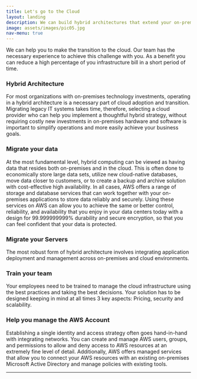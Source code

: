 ```yaml
---
title: Let's go to the Cloud
layout: landing
description: We can build hybrid architectures that extend your on-premises infrastructure to the Cloud.
image: assets/images/pic05.jpg
nav-menu: true
---
```


<!-- Main -->
<div id="main">

<!-- One -->
<section id="one">
	<div class="inner">

<!-- Content -->
<p>We can help you to make the transition to the cloud. Our team has the necessary experience to achieve this challenge with you. As a benefit you can reduce a high percentage of you infrastructure bill in a short period of time.</p>
<div class="row">
	<div class="6u 12u$(small)">
		<h3>Hybrid Architecture</h3>
		<p>For most organizations with on-premises technology investments, operating in a hybrid architecture is a necessary part of cloud adoption and transition. Migrating legacy IT systems takes time, therefore, selecting a cloud provider who can help you implement a thoughtful hybrid strategy, without requiring costly new investments in on-premises hardware and software is important to simplify operations and more easily achieve your business goals.</p>
	</div>
	<div class="6u$ 12u$(small)">
		<h3>Migrate your data</h3>
		<p>At the most fundamental level, hybrid computing can be viewed as having data that resides both on-premises and in the cloud. This is often done to economically store large data sets, utilize new cloud-native databases, move data closer to customers, or to create a backup and archive solution with cost-effective high availability. In all cases, AWS offers a range of storage and database services that can work together with your on-premises applications to store data reliably and securely. Using these services on AWS can allow you to achieve the same or better control, reliability, and availability that you enjoy in your data centers today with a design for 99.999999999% durability and secure encryption, so that you can feel confident that your data is protected.</p>
	</div>
	<!-- Break -->
	<div class="6u 12u$(small)">
		<h3>Migrate your Servers</h3>
		<p>The most robust form of hybrid architecture involves integrating application deployment and management across on-premises and cloud environments.</p>
	</div>
	<div class="6u 12u$(small)">
		<h3>Train your team</h3>
		<p>Your employees need to be trained to manage the cloud infrastructure using the best practices and taking the best decisions. Your solution has to be designed keeping in mind at all times 3 key aspects: Pricing, security and scalability.</p>
	</div>
	<div class="6u 12u$(small)">
		<h3>Help you manage the AWS Account</h3>
		<p>Establishing a single identity and access strategy often goes hand-in-hand with integrating networks. You can create and manage AWS users, groups, and permissions to allow and deny access to AWS resources at an extremely fine level of detail. Additionally, AWS offers managed services that allow you to connect your AWS resources with an existing on-premises Microsoft Active Directory and manage policies with existing tools.</p>
	</div>
</div>

<hr class="major" />

</div>
